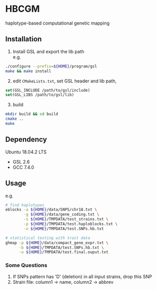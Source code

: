 
# HBCGM
haplotype-based computational genetic mapping

## Installation

1. Install GSL and export the lib path  
e.g.
```bash
./configure --prefix=${HOME}/program/gsl
make && make install
```

2. edit `CMakeLists.txt`, set GSL header and lib path, 

```cmake
set(GSL_INCLUDE /path/to/gsl/include)
set(GSL_LIBS /path/to/gsl/lib)
```


3. build
```bash
mkdir build && cd build
cmake ..
make
```

## Dependency 

Ubuntu 18.04.2 LTS
* GSL 2.6
* GCC 7.4.0

## Usage
e.g.
```bash
# find haplotypes
eblocks -a ${HOME}/data/SNPS/chr18.txt \
        -g ${HOME}/data/gene_coding.txt \
        -s ${HOME}/TMPDATA/test_strains.txt \
        -p ${HOME}/TMPDATA/test.haploblocks.txt \
        -o ${HOME}/TMPDATA/test.SNPs.hb.txt

# statistical testing with trait data
ghmap -p ${HOME}/data/compact_gene_expr.txt \
      -b ${HOME}/TMPDATA/test.SNPs.hb.txt \
      -o ${HOME}/TMPDATA/test.final.ouput.txt
```

### Some Questions
1. If SNPs pattern has 'D' (deletion) in all input strains, drop this SNP 
2. Strain file: column1 -> name, column2 -> abbrev

